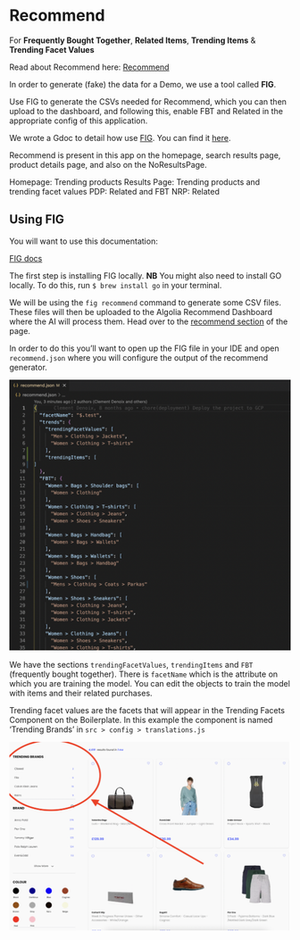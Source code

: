 # Recommend

For **Frequently Bought Together**, **Related Items**, **Trending Items** & **Trending Facet Values**

Read about Recommend here:
[Recommend](https://www.algolia.com/products/recommendations/)

In order to generate (fake) the data for a Demo, we use a tool called **FIG**.

Use FIG to generate the CSVs needed for Recommend, which you can then upload to the dashboard, and following this, enable FBT and Related in the appropriate config of this application.

We wrote a Gdoc to detail how use [FIG](https://github.com/algolia/fake-insights-generator). You can find it [here](https://docs.google.com/document/d/1T8ClZX5I06D-NpV9ZehFCXA_yx095cCFd7P2e3VeM5U/edit?usp=sharing).

Recommend is present in this app on the homepage, search results page, product details page, and also on the NoResultsPage.

Homepage: Trending products
Results Page: Trending products and trending facet values
PDP: Related and FBT
NRP: Related

## Using FIG

You will want to use this documentation:

[FIG docs](https://algolia.atlassian.net/wiki/spaces/PK/pages/4168515639/Fake+Insights+Generator+-+FIG)

The first step is installing FIG locally.
**NB** You might also need to install GO locally. To do this, run `$ brew install go` in your terminal.

We will be using the `fig recommend` command to generate some CSV files. These files will then be uploaded to the Algolia Recommend Dashboard where the AI will process them. Head over to the [recommend section](https://algolia.atlassian.net/wiki/spaces/PK/pages/4168515639/Fake+Insights+Generator+-+FIG#fig-recommend) of the page.

In order to do this you’ll want to open up the FIG file in your IDE and open `recommend.json` where you will configure the output of the recommend generator.

![Image](../media/recommend1.png)

We have the sections `trendingFacetValues`, `trendingItems` and `FBT` (frequently bought together).
There is `facetName` which is the attribute on which you are training the model.
You can edit the objects to train the model with items and their related purchases.

Trending facet values are the facets that will appear in the Trending Facets Component on the Boilerplate. In this example the component is named ‘Trending Brands’ in `src > config > translations.js`

![image](../media/recommend2.png)
